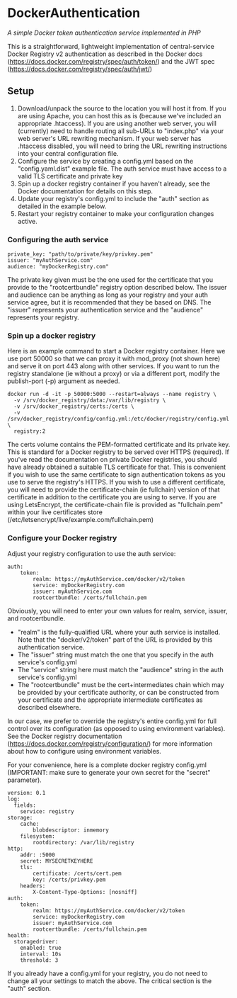 # DockerAuthentication
*A simple Docker token authentication service implemented in PHP*

This is a straightforward, lightweight implementation of central-service Docker Registry v2 authentication as described in the Docker docs (<https://docs.docker.com/registry/spec/auth/token/>) and the JWT spec (<https://docs.docker.com/registry/spec/auth/jwt/>)

## Setup

1. Download/unpack the source to the location you will host it from. If you are using Apache, you can host this as is (because we've included an appropriate .htaccess). If you are using another web server, you will (currently) need to handle routing all sub-URLs to "index.php" via your web server's URL rewriting mechanism. If your web server has .htaccess disabled, you will need to bring the URL rewriting instructions into your central configuration file.
1. Configure the service by creating a config.yml based on the "config.yaml.dist" example file. The auth service must have access to a valid TLS certificate and private key
2. Spin up a docker registry container if you haven't already, see the Docker documentation for details on this step.
3. Update your registry's config.yml to include the "auth" section as detailed in the example below. 
4. Restart your registry container to make your configuration changes active.

### Configuring the auth service
```
private_key: "path/to/private/key/privkey.pem"
issuer: "myAuthService.com"
audience: "myDockerRegistry.com"
```
The private key given must be the one used for the certificate that you provide to the "rootcertbundle" registry option described below.
The issuer and audience can be anything as long as your registry and your auth service agree, but it is recommended that they be based on DNS. The "issuer" represents your authentication service and the "audience" represents your registry. 

### Spin up a docker registry

Here is an example command to start a Docker registry container. Here we use port 50000 so that we can proxy it with mod_proxy (not shown here) and serve it on port 443 along with other services. If you want to run the registry standalone (ie without a proxy) or via a different port, modify the publish-port (-p) argument as needed. 

```
docker run -d -it -p 50000:5000 --restart=always --name registry \
  -v /srv/docker_registry/data:/var/lib/registry \
  -v /srv/docker_registry/certs:/certs \
  -v /srv/docker_registry/config/config.yml:/etc/docker/registry/config.yml \
  registry:2
```
The certs volume contains the PEM-formatted certificate and its private key. This is standard for a Docker registry to be served over HTTPS (required). If you've read the documentation on private Docker registries, you should have already obtained a suitable TLS certificate for that. This is convenient if you wish to use  the same certificate to sign authentication tokens as you use to serve the registry's HTTPS. If you wish to use a different certificate, you will need to provide the certificate-chain (ie fullchain) version of that certificate in addition to the certificate you are using to serve. If you are using LetsEncrypt, the certificate-chain file is provided as "fullchain.pem" within your live certificates store (/etc/letsencrypt/live/example.com/fullchain.pem)

### Configure your Docker registry 

Adjust your registry configuration to use the auth service:

```
auth:
    token:
        realm: https://myAuthService.com/docker/v2/token
        service: myDockerRegistry.com
        issuer: myAuthService.com
        rootcertbundle: /certs/fullchain.pem
```

Obviously, you will need to enter your own values for realm, service, issuer, and rootcertbundle.
 * "realm" is the fully-qualified URL where your auth service is installed. Note that the "docker/v2/token" part of the URL is provided by this authentication service.
 * The "issuer" string must match the one that you specify in the auth service's config.yml
 * The "service" string here must match the "audience" string in the auth service's config.yml
 * The "rootcertbundle" must be the cert+intermediates chain which may be provided by your certificate authority, or can be constructed from your certificate and the appropriate intermediate certificates as described elsewhere.

In our case, we prefer to override the registry's entire config.yml for full control over its configuration (as opposed to using environment variables). See the Docker registry documentation (<https://docs.docker.com/registry/configuration/>) for more information about how to configure using environment variables.

For your convenience, here is a complete docker registry config.yml (IMPORTANT: make sure to generate your own secret for the "secret" parameter).

```
version: 0.1
log:
  fields:
    service: registry
storage:
    cache:
        blobdescriptor: inmemory
    filesystem:
        rootdirectory: /var/lib/registry
http:
    addr: :5000
    secret: MYSECRETKEYHERE
    tls:
        certificate: /certs/cert.pem
        key: /certs/privkey.pem
    headers:
        X-Content-Type-Options: [nosniff]
auth:
    token:
        realm: https://myAuthService.com/docker/v2/token
        service: myDockerRegistry.com
        issuer: myAuthService.com
        rootcertbundle: /certs/fullchain.pem
health:
  storagedriver:
    enabled: true
    interval: 10s
    threshold: 3
```

If you already have a config.yml for your registry, you do not need to change all your settings to match the above. The critical section is the "auth" section.


